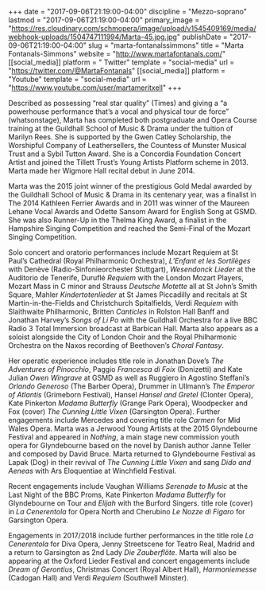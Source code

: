 +++
date = "2017-09-06T21:19:00-04:00"
discipline = "Mezzo-soprano"
lastmod = "2017-09-06T21:19:00-04:00"
primary_image = "https://res.cloudinary.com/schmopera/image/upload/v1545409169/media/webhook-uploads/1504747111994/Marta-45.jpg.jpg"
publishDate = "2017-09-06T21:19:00-04:00"
slug = "marta-fontanalssimmons"
title = "Marta Fontanals-Simmons"
website = "http://www.martafontanals.com/"
[[social_media]]
platform = " Twitter"
template = "social-media"
url = "https://twitter.com/@MartaFontanals"
[[social_media]]
platform = "Youtube"
template = "social-media"
url = "https://www.youtube.com/user/martameritxell"
+++

Described as possessing “real star quality” (Times) and giving a “a powerhouse performance that’s a vocal and physical tour de force” (whatsonstage), Marta has completed both postgraduate and Opera Course training at the Guildhall School of Music & Drama under the tuition of Marilyn Rees. She is supported by the Gwen Catley Scholarship, the Worshipful Company of Leathersellers, the Countess of Munster Musical Trust and a Sybil Tutton Award. She is a Concordia Foundation Concert Artist and joined the Tillett Trust’s Young Artists Platform scheme in 2013. Marta made her Wigmore Hall recital debut in June 2014.

Marta was the 2015 joint winner of the prestigious Gold Medal awarded by the Guildhall School of Music & Drama in its centenary year, was a finalist in The 2014 Kathleen Ferrier Awards and in 2011 was winner of the Maureen Lehane Vocal Awards and Odette Sansom Award for English Song at GSMD.  She was also Runner-Up in the Thelma King Award, a finalist in the Hampshire Singing Competition and reached the Semi-Final of the Mozart Singing Competition.

Solo concert and oratorio performances include Mozart Requiem at St Paul’s Cathedral (Royal Philharmonic Orchestra),  *L’Enfant et les Sortilèges* with Denève (Radio-Sinfonieorchester Stuttgart), *Wesendonck Lieder* at the Auditorio de Tenerife, Duruflé *Requiem* with the London Mozart Players, Mozart Mass in C minor and Strauss *Deutsche Motette* all at St John’s Smith Square, Mahler *Kindertotenlieder* at St James Piccadilly and recitals at St Martin-in-the-Fields and Christchurch Spitalfields, Verdi *Requiem* with Slaithwaite Philharmonic, Britten *Canticles* in Rolston Hall Banff and Jonathan Harvey’s *Songs of Li Po* with the Guildhall Orchestra for a live BBC Radio 3 Total Immersion broadcast at Barbican Hall. Marta also appears as a soloist alongside the City of London Choir and the Royal Philharmonic Orchestra on the Naxos recording of Beethoven’s *Choral Fantasy*.

Her operatic experience includes title role in Jonathan Dove’s *The Adventures of Pinocchio*, Paggio *Francesca di Foix* (Donizetti) and Kate Julian *Owen Wingrave* at GSMD as well as Ruggiero in Agostino Steffani’s *Orlando Generoso* (The Barber Opera), Drummer in Ullmann’s *The Emperor of Atlantis* (Grimeborn Festival), Hansel *Hansel and Gretel* (Clonter Opera), Kate Pinkerton *Madama Butterfly* (Grange Park Opera), Woodpecker and Fox (cover) *The Cunning Little Vixen* (Garsington Opera). Further engagements include Mercedes and covering title role *Carmen* for Mid Wales Opera. Marta was a Jerwood Young Artists at the 2015 Glyndebourne Festival and appeared in *Nothing*, a main stage new commission youth opera for Glyndebourne based on the novel by Danish author Janne Teller and composed by David Bruce. Marta returned to Glyndebourne Festival as Lapak (Dog) in their revival of *The Cunning Little Vixen* and sang *Dido and Aeneas* with Ars Eloquentiae at Winchfield Festival.

Recent engagements include Vaughan Williams *Serenade to Music* at the Last Night of the BBC Proms, Kate Pinkerton *Madama Butterfly* for Glyndebourne on Tour and *Elijah* with the Burford Singers. title role (cover) in *La Cenerentola* for Opera North and Cherubino *Le Nozze di Figaro* for Garsington Opera.

Engagements in 2017/2018 include further performances in the title role *La Cenerentola* for Diva Opera, Jenny Streetscene for Teatro Real, Madrid and a return to Garsington as 2nd Lady *Die Zauberflöte*.  Marta will also be appearing at the Oxford Lieder Festival and concert engagements include *Dream of Gerontius*, Christmas Concert (Royal Albert Hall), *Harmoniemesse* (Cadogan Hall) and Verdi *Requiem* (Southwell Minster).
